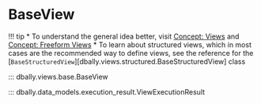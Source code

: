 # BaseView

!!! tip
    * To understand the general idea better, visit [Concept: Views](../../concepts/views.md) and [Concept: Freeform Views](../../concepts/freeform_views.md)
    * To learn about structured views, which in most cases are the recommended way to define views, see the reference for the [`BaseStructuredView`][dbally.views.structured.BaseStructuredView] class

::: dbally.views.base.BaseView

::: dbally.data_models.execution_result.ViewExecutionResult
